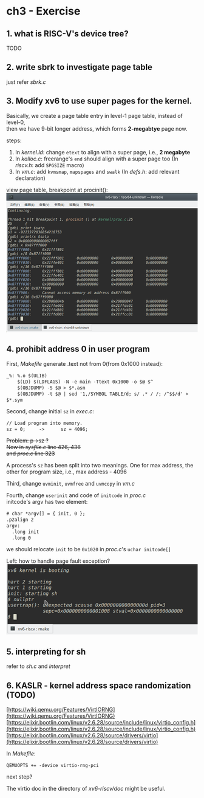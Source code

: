 # ch3 - Exercise

## 1. what is RISC-V's device tree?
TODO

## 2. write sbrk to investigate page table
just refer *sbrk.c*

## 3. Modify xv6 to use super pages for the kernel.
Basically, we create a page table entry in level-1 page table, instead of level-0,  
then we have 9-bit longer address, which forms **2-megabtye** page now.

steps:
1. In *kernel.ld*: change `etext` to align with a super page, i.e., **2 megabyte**
2. In *kalloc.c*: freerange's `end` should align with a super page too (In *riscv.h*: add `SPGSIZE` macro)
3. In *vm.c*: add `kvmsmap`, `mapspages` and `swalk` (In *defs.h*: add relevant declaration)

view page table, breakpoint at procinit():
![](img/Screenshot_20191203_113751.png)

## 4. prohibit address 0 in user program
First, *Makefile* generate .text not from 0(from 0x1000 instead):
```
_%: %.o $(ULIB)
	$(LD) $(LDFLAGS) -N -e main -Ttext 0x1000 -o $@ $^
	$(OBJDUMP) -S $@ > $*.asm
	$(OBJDUMP) -t $@ | sed '1,/SYMBOL TABLE/d; s/ .* / /; /^$$/d' > $*.sym
```

Second, change initial `sz` in *exec.c*:
```
// Load program into memory.
sz = 0;		->		sz = 4096;
```

~~Problem: p->sz ?~~  
~~Now in *sysfile.c* line 426, 436~~  
~~and *proc.c* line 323~~

A process's `sz` has been split into two meanings.
One for max address, the other for program size, i.e., max address - 4096

Third, change `uvminit`, `uvmfree` and `uvmcopy` in *vm.c* 

Fourth, change `userinit` and code of `initcode` in *proc.c*  
initcode's argv has two element:
```
# char *argv[] = { init, 0 };
.p2align 2
argv:
  .long init
  .long 0
```
we should relocate `init` to be `0x1020` in *proc.c*'s `uchar initcode[]` 

Left: how to handle page fault exception?
![](img/Screenshot_20191205_113832.png)

## 5. interpreting for sh
refer to *sh.c* and *interpret*

## 6. KASLR - kernel address space randomization (TODO)
[https://wiki.qemu.org/Features/VirtIORNG](https://wiki.qemu.org/Features/VirtIORNG)
[https://elixir.bootlin.com/linux/v2.6.28/source/include/linux/virtio_config.h](https://elixir.bootlin.com/linux/v2.6.28/source/include/linux/virtio_config.h)
[https://elixir.bootlin.com/linux/v2.6.28/source/drivers/virtio](https://elixir.bootlin.com/linux/v2.6.28/source/drivers/virtio)

In *Makefile*:
```
QEMUOPTS += -device virtio-rng-pci
```
next step?

The virtio doc in the directory of *xv6-riscv/doc* might be useful.
